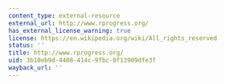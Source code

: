 ```yaml
---
content_type: external-resource
external_url: http://www.rprogress.org/
has_external_license_warning: true
license: https://en.wikipedia.org/wiki/All_rights_reserved
status: ''
title: http://www.rprogress.org/
uid: 3b10eb9d-4408-414c-9fbc-0f13909dfe3f
wayback_url: ''
---
```

